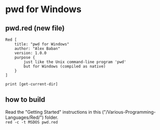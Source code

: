 # pwd for Windows

## pwd.red (new file)
``` red
Red [
    title: "pwd for Windows"
    author: "Alex Baban"
    version: 1.0.0
    purpose {
        just like the Unix command-line program 'pwd' 
        but for Windows (compiled as native)
    }
]

print [get-current-dir] 

```

## how to build
Read the "Getting Started" instructions in this ("/Various-Programming-Languages/Red/") folder.   
`red -c -t MSDOS pwd.red`
